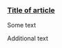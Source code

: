 <div class="au-card au-card--shadow au-card--clickable">
    <img class="au-responsive-media-img" src="../../../../assets/img/placeholder/600X260.png" alt />
    <div class="au-card__inner">
        <div class="au-body">
                <h3><a class="au-card--clickable__link" href="#">Title of article</a></h3>
        </div>
        <p>Some text</p>
        <p>Additional text</p>
    </div>
</div>
